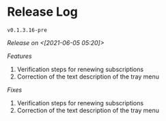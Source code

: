 # Release Log #

`v0.1.3.16-pre`

_Release on \<\[*2021-06-05 05:20*\]\>_

*Features*

1. Verification steps for renewing subscriptions
2. Correction of the text description of the tray menu

*Fixes*

1. Verification steps for renewing subscriptions
2. Correction of the text description of the tray menu
